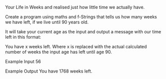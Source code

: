  Your Life in Weeks and realised just how little time we actually have.

Create a program using maths and f-Strings that tells us how many weeks we have left, if we live until 90 years old.

It will take your current age as the input and output a message with our time left in this format:

You have x weeks left.
Where x is replaced with the actual calculated number of weeks the input age has left until age 90.

Example Input
56

Example Output
You have 1768 weeks left.

